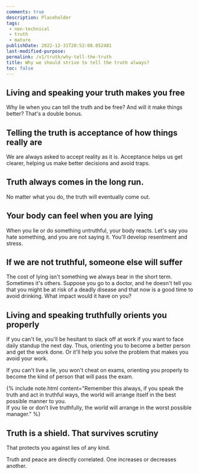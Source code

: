 ```yaml
---
comments: true
description: Placeholder 
tags:
 - non-technical
 - truth
 - mature
publishDate: 2022-12-31T20:52:08.052481
last-modified-purpose:
permalink: /v1/truth/why-tell-the-truth
title: Why we should strive to tell the truth always?
toc: false
---
```


## **Living and speaking your truth makes you free**

Why lie when you can tell the truth and be free? And will it make things better? That's a double bonus.

## **Telling the truth is acceptance of how things really are**

We are always asked to accept reality as it is. Acceptance helps us get clearer, helping us make better decisions and avoid traps.

## **Truth always comes in the long run.**

No matter what you do, the truth will eventually come out.

## **Your body can feel when you are lying**

When you lie or do something untruthful, your body reacts. Let's say you hate something, and you are not saying it. You'll develop resentment and stress.

## **If we are not truthful, someone else will suffer**

The cost of lying isn't something we always bear in the short term. Sometimes it's others. Suppose you go to a doctor, and he doesn't tell you that you might be at risk of a deadly disease and that now is a good time to avoid drinking. What impact would it have on you?

## **Living and speaking truthfully orients you properly**

If you can't lie, you'll be hesitant to slack off at work if you want to face daily standup the next day. Thus, orienting you to become a better person and get the work done. Or it'll help you solve the problem that makes you avoid your work.

If you can't live a lie, you won't cheat on exams, orienting you properly to become the kind of person that will pass the exam.

{% include note.html content="Remember this always, if you speak the truth and act in truthful ways, the world will arrange itself in the best possible manner to you.<br> If you lie or don’t live truthfully, the world will arrange in the worst possible manager." %}

## **Truth is a shield. That survives scrutiny**

That protects you against lies of any kind.

Truth and peace are directly correlated. One increases or decreases another.
